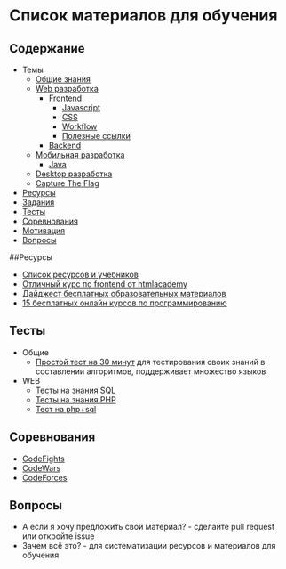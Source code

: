 # Список материалов для обучения

## Содержание
* Темы
    * [Общие знания](./general.md)
    * [Web разработка](./web.md)
        * [Frontend](./frontend.md)
            * [Javascript](./javascript.md)
            * [CSS](./css.md)
            * [Workflow](./workflow.md)
            * [Полезные ссылки](./links.md)
        * [Backend](./backend.md)
    * [Мобильная разработка](./mobile.md)
        * [Java](./java.md)
    * [Desktop разработка](./desktop.md)
    * [Capture The Flag](./ctf.md)
* [Ресурсы](#Ресурсы)
* [Задания](./tasks.md)
* [Тесты](#Тесты)
* [Соревнования](#Соревнования)
* [Мотивация](./motivation.md)
* [Вопросы](#Вопросы)

##Ресурсы
* [Список ресурсов и учебников](./sum.md)
* [Отличный курс по frontend от htmlacademy](https://htmlacademy.ru/)
* [Дайджест бесплатных образовательных материалов](https://habrahabr.ru/company/mailru/blog/280079/)
* [15 бесплатных онлайн курсов по программированию](https://habrahabr.ru/company/studyqa/blog/280111/)

## Тесты
* Общие
    * [Простой тест на 30 минут](https://codility.com/demo/take-sample-test/) для тестирования своих знаний в составлении алгоритмов, поддерживает множество языков
* WEB
    * [Тесты на знания SQL](./web.md#sql)
    * [Тесты на знания PHP](./php.md#Тесты)
    * [Тест на php+sql](https://tests4geeks.com/test/php-mysql)

## Соревнования
* [CodeFights](https://codefights.com/)
* [CodeWars](http://www.codewars.com/)
* [CodeForces](http://codeforces.com/)

## Вопросы
* А если я хочу предложить свой материал? - сделайте pull request или откройте issue
* Зачем всё это? - для систематизации ресурсов и материалов для обучения